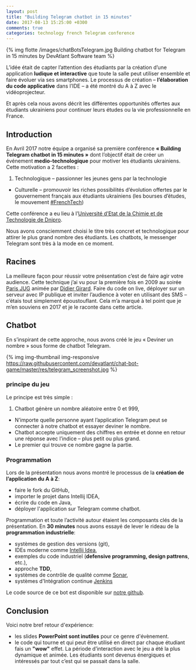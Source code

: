 ```yaml
---
layout: post
title: "Building Telegram chatbot in 15 minutes"
date: 2017-08-13 15:25:00 +0300
comments: true
categories: technology french Telegram conference
---
```


{% img flotte /images/chatBotsTelegram.jpg Building chatbot for Telegram in 15 minutes by DevAtlant Software team %}

L’idée était de capter l’attention des étudiants par la création d’une application __ludique et interactive__ que toute 
la salle peut utiliser ensemble et faire évoluer via ses smartphones. Le processus de création – __l’élaboration du code applicative__ dans l’IDE 
– a été montré du A à Z  avec le vidéoprojecteur. 

 
Et après cela nous avons décrit les différentes opportunités offertes aux étudiants ukrainiens pour continuer leurs 
études ou la vie professionnelle en France.

<!-- more -->

## Introduction
En Avril 2017 notre équipe a organisé sa première conférence __« Building Telegram chatbot in 15 minutes »__ dont l’objectif
 était de créer un événement __medio-technologique__ pour motiver les étudiants ukrainiens. Cette motivation a 2 facettes :
 
1.	Technologique – passionner les jeunes gens par la technologie
*	Culturelle – promouvoir les riches possibilités d’évolution offertes par le gouvernement français aux étudiants 
ukrainiens (les bourses d’études, le mouvement  [#FrenchTech](http://www.lafrenchtech.com))

Cette conférence a eu lieu à l’[Université d’Etat de la Chimie et de Technologie de Dnipro](http://udhtu.edu.ua).

Nous avons consciemment choisi le titre très concret еt technologique pour attirer le plus grand nombre des étudiants. 
Les chatbots, le messenger Telegram sont très à la mode en ce moment. 

## Racines
La meilleure façon pour réussir votre présentation c’est de faire agir votre audience. Cette technique j’ai vu pour la 
première fois en 2009 au soirée [Paris JUG](https://www.parisjug.org) animée par [Didier Girard](https://twitter.com/didiergirard). 
Faire du code on live, déployer sur un serveur avec IP publique et inviter l’audience à voter en utilisant des SMS – c’étais tout 
simplement époustouflant. Cela m’a marqué à tel point que je m’en souviens en 2017 et je le raconte dans cette article.


## Chatbot
En s’inspirant de cette approche, nous avons créé le jeu « Deviner un nombre » sous forme de chatbot Telegram. 

{% img img-thumbnail img-responsive https://raw.githubusercontent.com/devatlant/chat-bot-game/master/res/telegram_screenshot.jpg %}

### principe du jeu 
Le principe est très simple :

1. Chatbot génère un nombre aléatoire entre 0 et 999, 
+	N’importe quelle personne ayant l’application Telegram peut se connecter à notre chatbot et essayer deviner le nombre.
+	Chatbot accepte uniquement des chiffres en entrée et donne en retour une réponse avec l’indice – plus petit ou plus grand. 
+	Le premier qui trouve ce nombre gagne la partie.

### Programmation

Lors de la présentation 
nous avons montré le processus de la __création de l’application du A à Z__:

* faire le fork du GitHub,
* importer le projet dans Intellij IDEA,
* écrire du code en Java,
* déployer l'application sur Telegram comme chatbot.

Programmation et toute l’activité autour étaient les composants clés de la présentation. 
En __30 minutes__ nous avons essayé de lever le rideau de la __programmation industrielle__:

* systèmes de gestion des versions (git), 
* IDEs moderne comme [Intellij Idea](https://www.jetbrains.com/idea/), 
* exemples du code industriel (__defensive programming, design pattrens__, etc.), 
* approche __TDD__, 
* systèmes de contrôle de qualité comme [Sonar](https://www.sonarqube.org),
* systèmes d'Intégration continue [Jenkins](https://jenkins-ci.org)

Le code source de ce bot est disponible sur [notre github](https://github.com/devatlant/chat-bot-game).

## Conclusion

Voici notre bref retour d'expérience:  

* les slides __PowerPoint sont inutiles__ pour ce genre d'évènement.  
* le code qui tourne et qui peut être utilisé en direct par chaque étudiant fais un __"wow"__ effet. 
La période d’interaction avec le jeu a été la plus dynamique et animée. Les étudiants sont devenus énergiques et intéressés par tout c’est qui se passait dans la salle.      

